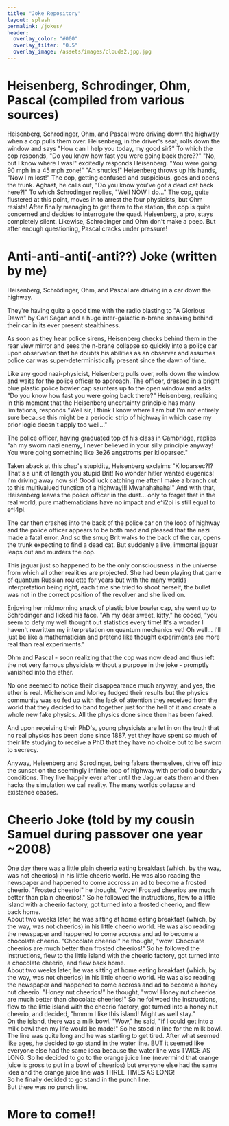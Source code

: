 ```yaml
---
title: "Joke Repository"
layout: splash
permalink: /jokes/
header:
  overlay_color: "#000"
  overlay_filter: "0.5"
  overlay_image: /assets/images/clouds2.jpg.jpg
---
```


# Heisenberg, Schrodinger, Ohm, Pascal (compiled from various sources)

Heisenberg, Schrodinger, Ohm, and Pascal were driving down the highway when a cop pulls them over.
Heisenberg, in the driver's seat, rolls down the window and says "How can I help you today, my good sir?"
To which the cop responds, "Do you know how fast you were going back there??"
"No, but I know where I was!" excitedly responds Heisenberg.
"You were going 90 mph in a 45 mph zone!"
"Ah shucks!" Heisenberg throws up his hands, "Now I'm lost!"
The cop, getting confused and suspicious, goes and opens the trunk. Aghast, he calls out, "Do you know you've got 
a dead cat back here?!"
To which Schrodinger replies, "Well NOW I do..."
The cop, quite flustered at this point, moves in to arrest the four physicists, but Ohm resists!
After finally managing to get them to the station, the cop is quite concerned and decides to interrogate the quad.
Heisenberg, a pro, stays completely silent. Likewise, Schrodinger and Ohm don't make a peep. But after enough questioning, 
Pascal cracks under pressure!

# Anti-anti-anti(-anti??) Joke (written by me)
Heisenberg, Schrödinger, Ohm, and Pascal are driving in a car down the highway.   

They're having quite a good time with the radio blasting to "A Glorious Dawn" by Carl Sagan and a huge inter-galactic n-brane sneaking behind their car in its ever present stealthiness.   

As soon as they hear police sirens, Heisenberg checks behind them in the rear view mirror and sees the n-brane collapse so quickly into a police car upon observation that he doubts his abilities as an observer and assumes police car was super-deterministically present since the dawn of time.   

Like any good nazi-physicist, Heisenberg pulls over, rolls down the window and waits for the police officer to approach. The officer, dressed in a bright blue plastic police bowler cap saunters up to the open window and asks "Do you know how fast you were going back there?" Heisenberg, realizing in this moment that the Heisenberg uncertainty principle has many limitations, responds "Well sir, I think I know where I am but I'm not entirely sure because this might be a periodic strip of highway in which case my prior logic doesn't apply too well…"   

The police officer, having graduated top of his class in Cambridge, replies "ah my sworn nazi enemy, I never believed in your silly principle anyway! You were going something like 3e26 angstroms per kiloparsec."   

Taken aback at this chap's stupidity, Heisenberg exclaims "Kiloparsec?!? That's a unit of length you stupid Brit! No wonder hitler wanted eugenics! I'm driving away now sir! Good luck catching me after I make a branch cut to this multivalued function of a highway!!! Mwahahahaha!" And with that, Heisenberg leaves the police officer in the dust… only to forget that in the real world, pure mathematicians have no impact and e^i2pi is still equal to e^i4pi.    

The car then crashes into the back of the police car on the loop of highway and the police officer appears to be both mad and pleased that the nazi made a fatal error. And so the smug Brit walks to the back of the car, opens the trunk expecting to find a dead cat. But suddenly a live, immortal jaguar leaps out and murders the cop.    

This jaguar just so happened to be the only consciousness in the universe from which all other realities are projected. She had been playing that game of quantum Russian roulette for years but with the many worlds interpretation being right, each time she tried to shoot herself, the bullet was not in the correct position of the revolver and she lived on. 

Enjoying her midmorning snack of plastic blue bowler cap, she went up to Schrodinger and licked his face. "Ah my dear sweet, kitty," he cooed, "you seem to defy my well thought out statistics every time! It's a wonder I haven't rewritten my interpretation on quantum mechanics yet! Oh well… I'll just be like a mathematician and pretend like thought experiments are more real than real experiments."    

Ohm and Pascal - soon realizing that the cop was now dead and thus left the not very famous physicists without a purpose in the joke - promptly vanished into the ether.    

No one seemed to notice their disappearance much anyway, and yes, the ether is real. Michelson and Morley fudged their results but the physics community was so fed up with the lack of attention they received from the world that they decided to band together just for the hell of it and create a whole new fake physics. All the physics done since then has been faked.    

And upon receiving their PhD's, young physicists are let in on the truth that no real physics has been done since 1887, yet they have spent so much of their life studying to receive a PhD that they have no choice but to be sworn to secrecy.     

Anyway, Heisenberg and Scrodinger, being fakers themselves, drive off into the sunset on the seemingly infinite loop of highway with periodic boundary conditions. They live happily ever after until the Jaguar eats them and then hacks the simulation we call reality. The many worlds collapse and existence ceases.
	


# Cheerio Joke (told by my cousin Samuel during passover one year ~2008)
One day there was a little plain cheerio eating breakfast (which, by the way, was not cheerios) in his little cheerio world. He was also reading the newspaper and happened to come accross an ad to become a frosted cheerio. "Frosted cheerio!" he thought, "wow! Frosted cheerios are much better than plain cheerios!." So he followed the instructions, flew to a little island with a cheerio factory, got turned into a frosted cheerio, and flew back home.  
About two weeks later, he was sitting at home eating breakfast (which, by the way, was not cheerios) in his little cheerio world. He was also reading the newspaper and happened to come accross and ad to become a chocolate cheerio. "Chocolate cheerio!" he thought, "wow! Chocolate cheerios are much better than frosted cheerios!" So he followed the instructions, flew to the little island with the cheerio factory, got turned into a chocolate cheerio, and flew back home.  
About two weeks later, he was sitting at home eating breakfast (which, by the way, was not cheerios) in his little cheerio world. He was also reading the newspaper and happened to come accross and ad to become a honey nut cheerio. "Honey nut cheerios!" he thought, "wow! Honey nut cheerios are much better than chocolate cheerios!" So he follwoed the instructions, flew to the little island with the cheerio factory, got turned into a honey nut cheerio, and decided, "hmmm I like this island! Might as well stay."  
On the island, there was a milk bowl. "Wow," he said, "if I could get into a milk bowl then my life would be made!" So he stood in line for the milk bowl. The line was quite long and he was starting to get tired. After what seemed like ages, he decided to go stand in the water line. BUT it seemed like everyone else had the same idea because the water line was TWICE AS LONG. So he decided to go to the orange juice line (nevermind that orange juice is gross to put in a bowl of cheerios) but everyone else had the same idea and the orange juice line was THREE TIMES AS LONG!   
So he finally decided to go stand in the punch line.   
But there was no punch line.

# More to come!!
